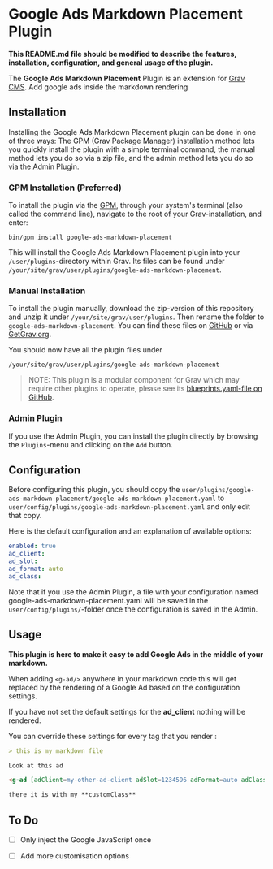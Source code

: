 # Google Ads Markdown Placement Plugin

**This README.md file should be modified to describe the features, installation, configuration, and general usage of the plugin.**

The **Google Ads Markdown Placement** Plugin is an extension for [Grav CMS](http://github.com/getgrav/grav). Add google ads inside the markdown rendering

## Installation

Installing the Google Ads Markdown Placement plugin can be done in one of three ways: The GPM (Grav Package Manager) installation method lets you quickly install the plugin with a simple terminal command, the manual method lets you do so via a zip file, and the admin method lets you do so via the Admin Plugin.

### GPM Installation (Preferred)

To install the plugin via the [GPM](http://learn.getgrav.org/advanced/grav-gpm), through your system's terminal (also called the command line), navigate to the root of your Grav-installation, and enter:

    bin/gpm install google-ads-markdown-placement

This will install the Google Ads Markdown Placement plugin into your `/user/plugins`-directory within Grav. Its files can be found under `/your/site/grav/user/plugins/google-ads-markdown-placement`.

### Manual Installation

To install the plugin manually, download the zip-version of this repository and unzip it under `/your/site/grav/user/plugins`. Then rename the folder to `google-ads-markdown-placement`. You can find these files on [GitHub](https://github.com/dennisdebest/grav-plugin-google-ads-markdown-placement) or via [GetGrav.org](http://getgrav.org/downloads/plugins#extras).

You should now have all the plugin files under

    /your/site/grav/user/plugins/google-ads-markdown-placement
	
> NOTE: This plugin is a modular component for Grav which may require other plugins to operate, please see its [blueprints.yaml-file on GitHub](https://github.com/dennisdebest/grav-plugin-google-ads-markdown-placement/blob/master/blueprints.yaml).

### Admin Plugin

If you use the Admin Plugin, you can install the plugin directly by browsing the `Plugins`-menu and clicking on the `Add` button.

## Configuration

Before configuring this plugin, you should copy the `user/plugins/google-ads-markdown-placement/google-ads-markdown-placement.yaml` to `user/config/plugins/google-ads-markdown-placement.yaml` and only edit that copy.

Here is the default configuration and an explanation of available options:

```yaml
enabled: true
ad_client:
ad_slot:
ad_format: auto
ad_class:
```

Note that if you use the Admin Plugin, a file with your configuration named google-ads-markdown-placement.yaml will be saved in the `user/config/plugins/`-folder once the configuration is saved in the Admin.

## Usage

**This plugin is here to make it easy to add Google Ads in the middle of your markdown.**

When adding `<g-ad/>` anywhere in your markdown code this will get replaced by the rendering of a Google Ad based on the configuration settings.

If you have not set the default settings for the **ad_client** nothing will be rendered.

You can override these settings for every tag that you render :

```markdown
> this is my markdown file

Look at this ad

<g-ad [adClient=my-other-ad-client adSlot=1234596 adFormat=auto adClass=customClass]/>

there it is with my **customClass**
```

## To Do

- [ ] Only inject the Google JavaScript once
- [ ] Add more customisation options


